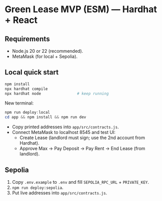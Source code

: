 # Green Lease MVP (ESM) — Hardhat + React

## Requirements
- Node.js 20 or 22 (recommended).
- MetaMask (for local + Sepolia).

## Local quick start
```powershell
npm install
npx hardhat compile
npx hardhat node                # keep running
```
New terminal:
```powershell
npm run deploy:local
cd app && npm install && npm run dev
```

- Copy printed addresses into `app/src/contracts.js`.
- Connect MetaMask to localhost 8545 and test UI:
  - Create Lease (landlord must sign; use the 2nd account from Hardhat).
  - Approve Max → Pay Deposit → Pay Rent → End Lease (from landlord).

## Sepolia
1. Copy `.env.example` to `.env` and fill `SEPOLIA_RPC_URL` + `PRIVATE_KEY`.
2. `npm run deploy:sepolia`.
3. Put live addresses into `app/src/contracts.js`.
